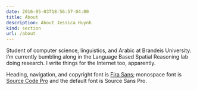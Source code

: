 ```yaml
---
date: 2016-05-03T18:56:57-04:00
title: About
description: About Jessica Huynh
kind: section
url: /about
---
```


Student of computer science, linguistics, and Arabic at Brandeis University. I’m currently bumbling along in the Language Based Spatial Reasoning lab doing research. I write things for the Internet too, apparently.

Heading, navigation, and copyright font is [Fira Sans](http://www.mozilla.org/en-US/styleguide/products/firefox-os/typeface/); monospace font is [Source Code Pro](https://github.com/adobe/Source-Code-Pro) and the default font is Source Sans Pro.
